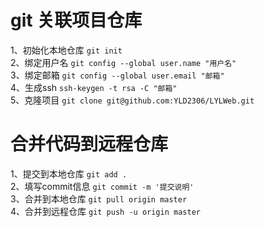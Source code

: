 # git 关联项目仓库
1、初始化本地仓库 `git init`<br>
2、绑定用户名 `git config --global user.name "用户名"`<br>
3、绑定邮箱 `git config --global user.email "邮箱"`<br>
4、生成ssh `ssh-keygen -t rsa -C "邮箱"`<br>
5、克隆项目 `git clone git@github.com:YLD2306/LYLWeb.git`<br>
# 合并代码到远程仓库
1、提交到本地仓库 `git add .`<br>
2、填写commit信息 `git commit -m '提交说明'`<br>
3、合并到本地仓库 `git pull origin master`<br>
4、合并到远程仓库 `git push -u origin master`<br>
